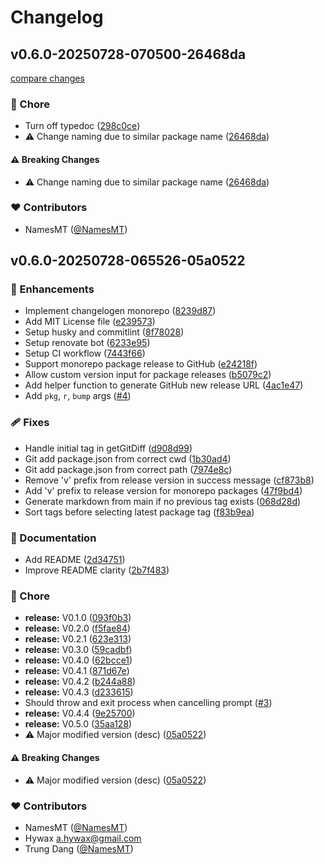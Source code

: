 # Changelog


## v0.6.0-20250728-070500-26468da

[compare changes](https://github.com/namesmt/repo-release/compare/v0.6.0-20250728-065526-05a0522...v0.6.0-20250728-070500-26468da)

### 🏡 Chore

- Turn off typedoc ([298c0ce](https://github.com/namesmt/repo-release/commit/298c0ce))
- ⚠️  Change naming due to similar package name ([26468da](https://github.com/namesmt/repo-release/commit/26468da))

#### ⚠️ Breaking Changes

- ⚠️  Change naming due to similar package name ([26468da](https://github.com/namesmt/repo-release/commit/26468da))

### ❤️ Contributors

- NamesMT ([@NamesMT](https://github.com/NamesMT))

## v0.6.0-20250728-065526-05a0522


### 🚀 Enhancements

- Implement changelogen monorepo ([8239d87](https://github.com/namesmt/monorelease/commit/8239d87))
- Add MIT License file ([e239573](https://github.com/namesmt/monorelease/commit/e239573))
- Setup husky and commitlint ([8f78028](https://github.com/namesmt/monorelease/commit/8f78028))
- Setup renovate bot ([6233e95](https://github.com/namesmt/monorelease/commit/6233e95))
- Setup CI workflow ([7443f66](https://github.com/namesmt/monorelease/commit/7443f66))
- Support monorepo package release to GitHub ([e24218f](https://github.com/namesmt/monorelease/commit/e24218f))
- Allow custom version input for package releases ([b5079c2](https://github.com/namesmt/monorelease/commit/b5079c2))
- Add helper function to generate GitHub new release URL ([4ac1e47](https://github.com/namesmt/monorelease/commit/4ac1e47))
- Add `pkg`, `r`, `bump` args ([#4](https://github.com/namesmt/monorelease/pull/4))

### 🩹 Fixes

- Handle initial tag in getGitDiff ([d908d99](https://github.com/namesmt/monorelease/commit/d908d99))
- Git add package.json from correct cwd ([1b30ad4](https://github.com/namesmt/monorelease/commit/1b30ad4))
- Git add package.json from correct path ([7974e8c](https://github.com/namesmt/monorelease/commit/7974e8c))
- Remove 'v' prefix from release version in success message ([cf873b8](https://github.com/namesmt/monorelease/commit/cf873b8))
- Add 'v' prefix to release version for monorepo packages ([47f9bd4](https://github.com/namesmt/monorelease/commit/47f9bd4))
- Generate markdown from main if no previous tag exists ([068d28d](https://github.com/namesmt/monorelease/commit/068d28d))
- Sort tags before selecting latest package tag ([f83b9ea](https://github.com/namesmt/monorelease/commit/f83b9ea))

### 📖 Documentation

- Add README ([2d34751](https://github.com/namesmt/monorelease/commit/2d34751))
- Improve README clarity ([2b7f483](https://github.com/namesmt/monorelease/commit/2b7f483))

### 🏡 Chore

- **release:** V0.1.0 ([093f0b3](https://github.com/namesmt/monorelease/commit/093f0b3))
- **release:** V0.2.0 ([f5fae84](https://github.com/namesmt/monorelease/commit/f5fae84))
- **release:** V0.2.1 ([623e313](https://github.com/namesmt/monorelease/commit/623e313))
- **release:** V0.3.0 ([59cadbf](https://github.com/namesmt/monorelease/commit/59cadbf))
- **release:** V0.4.0 ([62bcce1](https://github.com/namesmt/monorelease/commit/62bcce1))
- **release:** V0.4.1 ([871d67e](https://github.com/namesmt/monorelease/commit/871d67e))
- **release:** V0.4.2 ([b244a88](https://github.com/namesmt/monorelease/commit/b244a88))
- **release:** V0.4.3 ([d233615](https://github.com/namesmt/monorelease/commit/d233615))
- Should throw and exit process when cancelling prompt ([#3](https://github.com/namesmt/monorelease/pull/3))
- **release:** V0.4.4 ([9e25700](https://github.com/namesmt/monorelease/commit/9e25700))
- **release:** V0.5.0 ([35aa128](https://github.com/namesmt/monorelease/commit/35aa128))
- ⚠️  Major modified version (desc) ([05a0522](https://github.com/namesmt/monorelease/commit/05a0522))

#### ⚠️ Breaking Changes

- ⚠️  Major modified version (desc) ([05a0522](https://github.com/namesmt/monorelease/commit/05a0522))

### ❤️ Contributors

- NamesMT ([@NamesMT](https://github.com/NamesMT))
- Hywax <a.hywax@gmail.com>
- Trung Dang ([@NamesMT](https://github.com/NamesMT))

